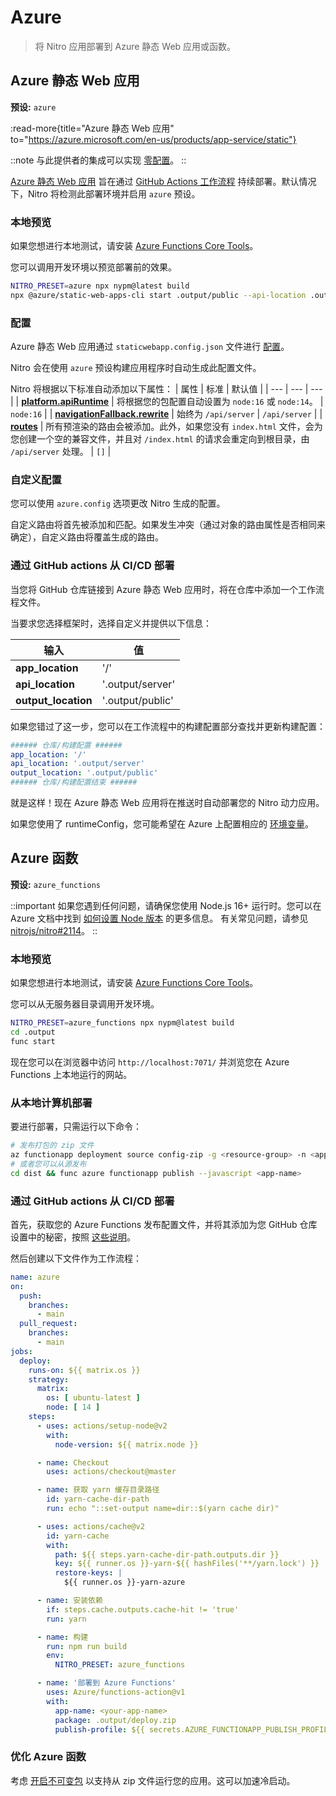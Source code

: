 # Azure

> 将 Nitro 应用部署到 Azure 静态 Web 应用或函数。

## Azure 静态 Web 应用

**预设:** `azure`

:read-more{title="Azure 静态 Web 应用" to="https://azure.microsoft.com/en-us/products/app-service/static"}

::note
与此提供者的集成可以实现 [零配置](/deploy/#zero-config-providers)。
::

[Azure 静态 Web 应用](https://azure.microsoft.com/en-us/products/app-service/static) 旨在通过 [GitHub Actions 工作流程](https://docs.microsoft.com/en-us/azure/static-web-apps/github-actions-workflow) 持续部署。默认情况下，Nitro 将检测此部署环境并启用 `azure` 预设。

### 本地预览

如果您想进行本地测试，请安装 [Azure Functions Core Tools](https://docs.microsoft.com/en-us/azure/azure-functions/functions-run-local)。

您可以调用开发环境以预览部署前的效果。

```bash
NITRO_PRESET=azure npx nypm@latest build
npx @azure/static-web-apps-cli start .output/public --api-location .output/server
```

### 配置

Azure 静态 Web 应用通过 `staticwebapp.config.json` 文件进行 [配置](https://learn.microsoft.com/en-us/azure/static-web-apps/configuration)。

Nitro 会在使用 `azure` 预设构建应用程序时自动生成此配置文件。

Nitro 将根据以下标准自动添加以下属性：
| 属性 | 标准 | 默认值 |
| --- | --- | --- |
| **[platform.apiRuntime](https://learn.microsoft.com/en-us/azure/static-web-apps/configuration#platform)** | 将根据您的包配置自动设置为 `node:16` 或 `node:14`。 | `node:16` |
| **[navigationFallback.rewrite](https://learn.microsoft.com/en-us/azure/static-web-apps/configuration#fallback-routes)** | 始终为 `/api/server` | `/api/server` |
| **[routes](https://learn.microsoft.com/en-us/azure/static-web-apps/configuration#routes)** | 所有预渲染的路由会被添加。此外，如果您没有 `index.html` 文件，会为您创建一个空的兼容文件，并且对 `/index.html` 的请求会重定向到根目录，由 `/api/server` 处理。 | `[]` |

### 自定义配置

您可以使用 `azure.config` 选项更改 Nitro 生成的配置。

自定义路由将首先被添加和匹配。如果发生冲突（通过对象的路由属性是否相同来确定），自定义路由将覆盖生成的路由。

### 通过 GitHub actions 从 CI/CD 部署

当您将 GitHub 仓库链接到 Azure 静态 Web 应用时，将在仓库中添加一个工作流程文件。

当要求您选择框架时，选择自定义并提供以下信息：

| 输入 | 值 |
| --- | --- |
| **app_location** | '/' |
| **api_location** | '.output/server' |
| **output_location** | '.output/public' |

如果您错过了这一步，您可以在工作流程中的构建配置部分查找并更新构建配置：

```yaml [.github/workflows/azure-static-web-apps-<RANDOM_NAME>.yml]
###### 仓库/构建配置 ######
app_location: '/'
api_location: '.output/server'
output_location: '.output/public'
###### 仓库/构建配置结束 ######
```

就是这样！现在 Azure 静态 Web 应用将在推送时自动部署您的 Nitro 动力应用。

如果您使用了 runtimeConfig，您可能希望在 Azure 上配置相应的 [环境变量](https://docs.microsoft.com/en-us/azure/static-web-apps/application-settings)。

## Azure 函数

**预设:** `azure_functions`

::important
如果您遇到任何问题，请确保您使用 Node.js 16+ 运行时。您可以在 Azure 文档中找到 [如何设置 Node 版本](https://docs.microsoft.com/en-us/azure/azure-functions/functions-reference-node?tabs=v2#setting-the-node-version) 的更多信息。
有关常见问题，请参见 [nitrojs/nitro#2114](https://github.com/nitrojs/nitro/issues/2114)。
::

### 本地预览

如果您想进行本地测试，请安装 [Azure Functions Core Tools](https://docs.microsoft.com/en-us/azure/azure-functions/functions-run-local)。

您可以从无服务器目录调用开发环境。

```bash
NITRO_PRESET=azure_functions npx nypm@latest build
cd .output
func start
```

现在您可以在浏览器中访问 `http://localhost:7071/` 并浏览您在 Azure Functions 上本地运行的网站。

### 从本地计算机部署

要进行部署，只需运行以下命令：

```bash
# 发布打包的 zip 文件
az functionapp deployment source config-zip -g <resource-group> -n <app-name> --src dist/deploy.zip
# 或者您可以从源发布
cd dist && func azure functionapp publish --javascript <app-name>
```

### 通过 GitHub actions 从 CI/CD 部署

首先，获取您的 Azure Functions 发布配置文件，并将其添加为您 GitHub 仓库设置中的秘密，按照 [这些说明](https://github.com/Azure/functions-action#using-publish-profile-as-deployment-credential-recommended)。

然后创建以下文件作为工作流程：

```yaml [.github/workflows/azure.yml]
name: azure
on:
  push:
    branches:
      - main
  pull_request:
    branches:
      - main
jobs:
  deploy:
    runs-on: ${{ matrix.os }}
    strategy:
      matrix:
        os: [ ubuntu-latest ]
        node: [ 14 ]
    steps:
      - uses: actions/setup-node@v2
        with:
          node-version: ${{ matrix.node }}

      - name: Checkout
        uses: actions/checkout@master

      - name: 获取 yarn 缓存目录路径
        id: yarn-cache-dir-path
        run: echo "::set-output name=dir::$(yarn cache dir)"

      - uses: actions/cache@v2
        id: yarn-cache
        with:
          path: ${{ steps.yarn-cache-dir-path.outputs.dir }}
          key: ${{ runner.os }}-yarn-${{ hashFiles('**/yarn.lock') }}
          restore-keys: |
            ${{ runner.os }}-yarn-azure

      - name: 安装依赖
        if: steps.cache.outputs.cache-hit != 'true'
        run: yarn

      - name: 构建
        run: npm run build
        env:
          NITRO_PRESET: azure_functions

      - name: '部署到 Azure Functions'
        uses: Azure/functions-action@v1
        with:
          app-name: <your-app-name>
          package: .output/deploy.zip
          publish-profile: ${{ secrets.AZURE_FUNCTIONAPP_PUBLISH_PROFILE }}
```

### 优化 Azure 函数

考虑 [开启不可变包](https://docs.microsoft.com/en-us/azure/app-service/deploy-run-package) 以支持从 zip 文件运行您的应用。这可以加速冷启动。
